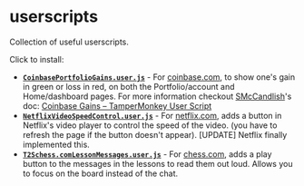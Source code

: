 # userscripts

Collection of useful userscripts.

Click to install:

- **[`CoinbasePortfolioGains.user.js`](https://github.com/kevduc/userscripts/raw/master/CoinbasePortfolioGains.user.js)** - For [coinbase.com](coinbase.com), to show one's gain in green or loss in red, on both the Portfolio/account and Home/dashboard pages. For more information checkout [SMcCandlish](https://github.com/SMcCandlish)'s doc: [Coinbase Gains – TamperMonkey User Script](https://github.com/SMcCandlish/Coinbase_Gains_Tampermonkey_Script/blob/master/README.md)
- **[`NetflixVideoSpeedControl.user.js`](https://github.com/kevduc/userscripts/raw/master/NetflixVideoSpeedControl.user.js)** - For [netflix.com](netflix.com), adds a button in Netflix's video player to control the speed of the video. (you have to refresh the page if the button doesn't appear). [UPDATE] Netflix finally implemented this.
- **[`T2Schess.comLessonMessages.user.js`](https://github.com/kevduc/userscripts/raw/master/T2Schess.comLessonMessages.user.js)** - For [chess.com](chess.com), adds a play button to the messages in the lessons to read them out loud. Allows you to focus on the board instead of the chat.
